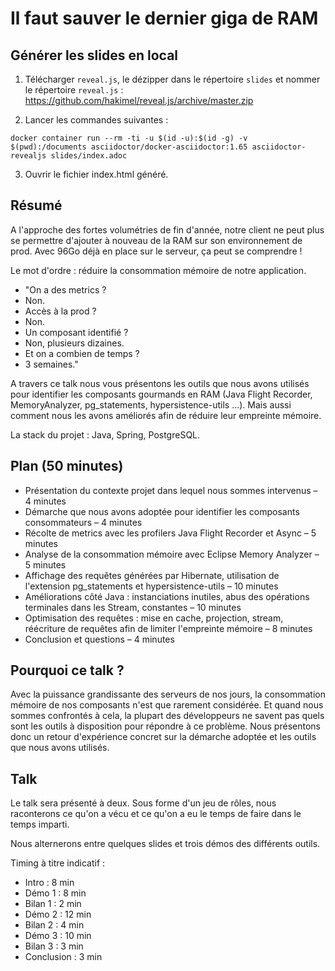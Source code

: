 # Il faut sauver le dernier giga de RAM

## Générer les slides en local

1. Télécharger `reveal.js`, le dézipper dans le répertoire `slides` et nommer le répertoire `reveal.js` : https://github.com/hakimel/reveal.js/archive/master.zip


2. Lancer les commandes suivantes :
```
docker container run --rm -ti -u $(id -u):$(id -g) -v $(pwd):/documents asciidoctor/docker-asciidoctor:1.65 asciidoctor-revealjs slides/index.adoc
```

3. Ouvrir le fichier index.html généré.

## Résumé

A l'approche des fortes volumétries de fin d'année, notre client ne peut plus se permettre d'ajouter à nouveau de la RAM sur son environnement de prod. Avec 96Go déjà en place sur le serveur, ça peut se comprendre !

Le mot d'ordre : réduire la consommation mémoire de notre application.

- "On a des metrics ?
- Non.
- Accès à la prod ?
- Non.
- Un composant identifié ?
- Non, plusieurs dizaines.
- Et on a combien de temps ?
- 3 semaines."

A travers ce talk nous vous présentons les outils que nous avons utilisés pour identifier les composants gourmands en RAM (Java Flight Recorder, MemoryAnalyzer, pg_statements, hypersistence-utils ...). Mais aussi comment nous les avons améliorés afin de réduire leur empreinte mémoire.

La stack du projet : Java, Spring, PostgreSQL.

## Plan (50 minutes)

- Présentation du contexte projet dans lequel nous sommes intervenus – 4 minutes
- Démarche que nous avons adoptée pour identifier les composants consommateurs – 4 minutes
- Récolte de metrics avec les profilers Java Flight Recorder et Async – 5 minutes
- Analyse de la consommation mémoire avec Eclipse Memory Analyzer – 5 minutes
- Affichage des requêtes générées par Hibernate, utilisation de l'extension pg_statements et hypersistence-utils – 10 minutes
- Améliorations côté Java : instanciations inutiles, abus des opérations terminales dans les Stream, constantes – 10 minutes
- Optimisation des requêtes : mise en cache, projection, stream, réécriture de requêtes afin de limiter l'empreinte mémoire – 8 minutes
- Conclusion et questions – 4 minutes

## Pourquoi ce talk ?

Avec la puissance grandissante des serveurs de nos jours, la consommation mémoire de nos composants n'est que rarement considérée. Et quand nous sommes confrontés à cela, la plupart des développeurs ne savent pas quels sont les outils à disposition pour répondre à ce problème. Nous présentons donc un retour d'expérience concret sur la démarche adoptée et les outils que nous avons utilisés.

## Talk

Le talk sera présenté à deux. Sous forme d'un jeu de rôles, nous raconterons ce qu'on a vécu et ce qu'on a eu le temps de faire dans le temps imparti.

Nous alternerons entre quelques slides et trois démos des différents outils.

Timing à titre indicatif :

- Intro : 8 min
- Démo 1 : 8 min
- Bilan 1 : 2 min
- Démo 2 : 12 min
- Bilan 2 : 4 min
- Démo 3 : 10 min
- Bilan 3 : 3 min
- Conclusion : 3 min
